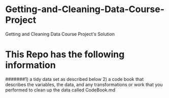# Getting-and-Cleaning-Data-Course-Project

Getting and Cleaning Data Course Project's Solution

# This Repo has the following information

#######1) a tidy data set as described below
2) a code book that describes the variables, the data, and any transformations or work that you performed to clean up the data called CodeBook.md 
